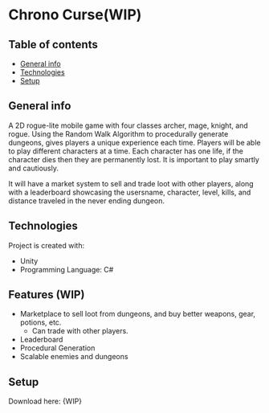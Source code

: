 # Chrono Curse(WIP)

## Table of contents
* [General info](#general-info)
* [Technologies](#technologies)
* [Setup](#setup)

## General info 
A 2D rogue-lite mobile game with four classes archer, mage, knight, and rogue. Using the Random Walk Algorithm to procedurally generate dungeons, gives players a unique experience each time. Players will be able to play different characters at a time. Each character has one life, if the character dies then they are permanently lost. It is important to play smartly and cautiously.
 
It will have a market system to sell and trade loot with other players, along with a leaderboard showcasing the usersname, character, level, kills, and distance traveled in the never ending dungeon. 

	
## Technologies
Project is created with:
* Unity
* Programming Language: C#
	
## Features (WIP)
* Marketplace to sell loot from dungeons, and buy better weapons, gear, potions, etc. 
  * Can trade with other players.
* Leaderboard
* Procedural Generation
* Scalable enemies and dungeons
 
## Setup
Download here: {WIP}


